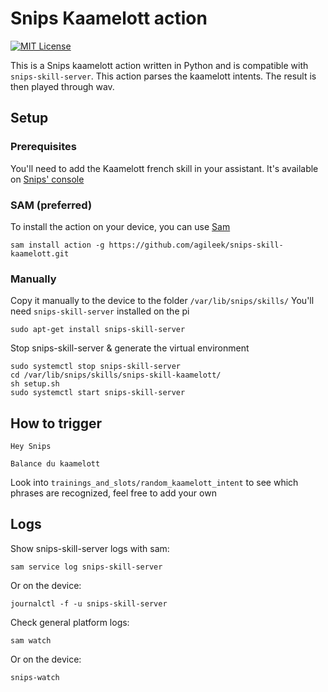 # Snips Kaamelott action
[![MIT License](https://img.shields.io/badge/license-MIT-blue.svg)](https://raw.githubusercontent.com/agileek/snips-skill-kaamelott/master/LICENSE.txt)

This is a Snips kaamelott action written in Python and is compatible with `snips-skill-server`.
This action parses the kaamelott intents. The result is then played through wav.

## Setup
### Prerequisites

You'll need to add the Kaamelott french skill in your assistant. It's available on [Snips' console](https://console.snips.ai)

### SAM (preferred)
To install the action on your device, you can use [Sam](https://snips.gitbook.io/getting-started/installation)

`sam install action -g https://github.com/agileek/snips-skill-kaamelott.git`

### Manually

Copy it manually to the device to the folder `/var/lib/snips/skills/`
You'll need `snips-skill-server` installed on the pi

`sudo apt-get install snips-skill-server`

Stop snips-skill-server & generate the virtual environment
```
sudo systemctl stop snips-skill-server
cd /var/lib/snips/skills/snips-skill-kaamelott/
sh setup.sh
sudo systemctl start snips-skill-server
```

## How to trigger

`Hey Snips`

`Balance du kaamelott`

Look into `trainings_and_slots/random_kaamelott_intent` to see which phrases are recognized, feel free to add your own

## Logs
Show snips-skill-server logs with sam:

`sam service log snips-skill-server`

Or on the device:

`journalctl -f -u snips-skill-server`

Check general platform logs:

`sam watch`

Or on the device:

`snips-watch`
